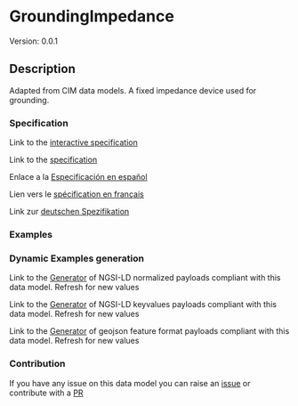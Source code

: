 # GroundingImpedance
Version: 0.0.1

## Description 

Adapted from CIM data models. A fixed impedance device used for grounding.
### Specification

Link to the [interactive specification](https://swagger.lab.fiware.org/?url=https://github.com/smart-data-models/dataModel.EnergyCIM/blob/master/GroundingImpedance/swagger.yaml)

Link to the [specification](https://github.com/smart-data-models/dataModel.EnergyCIM/blob/master/GroundingImpedance/doc/spec.md)

Enlace a la [Especificación en español](https://github.com/smart-data-models/dataModel.EnergyCIM/blob/master/GroundingImpedance/doc/spec_ES.md)

Lien vers le [spécification en français](https://github.com/smart-data-models/dataModel.EnergyCIM/blob/master/GroundingImpedance/doc/spec_FR.md)

Link zur [deutschen Spezifikation](https://github.com/smart-data-models/dataModel.EnergyCIM/blob/master/GroundingImpedance/doc/spec_DE.md)
### Examples
### Dynamic Examples generation

Link to the [Generator](https://smartdatamodels.org/extra/ngsi-ld_generator.php?schemaUrl=https://raw.githubusercontent.com/smart-data-models/dataModel.EnergyCIM/master/GroundingImpedance/schema.json&email=info@smartdatamodels.org) of NGSI-LD normalized payloads compliant with this data model. Refresh for new values

Link to the [Generator](https://smartdatamodels.org/extra/ngsi-ld_generator_keyvalues.php?schemaUrl=https://raw.githubusercontent.com/smart-data-models/dataModel.EnergyCIM/master/GroundingImpedance/schema.json&email=info@smartdatamodels.org) of NGSI-LD keyvalues payloads compliant with this data model. Refresh for new values

Link to the [Generator](https://smartdatamodels.org/extra/geojson_features_generator_v1.0.php?schemaUrl=https://raw.githubusercontent.com/smart-data-models/dataModel.EnergyCIM/master/GroundingImpedance/schema.json&email=info@smartdatamodels.org) of geojson feature format payloads compliant with this data model. Refresh for new values
### Contribution

 If you have any issue on this data model you can raise an [issue](https://github.com/smart-data-models/dataModel.EnergyCIM/issues)  or contribute with a [PR](https://github.com/smart-data-models/dataModel.EnergyCIM/pulls)